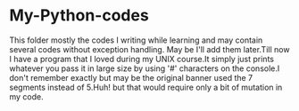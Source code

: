 # My-Python-codes
This folder mostly the codes I writing while learning and may contain several codes without exception handling.
May be I'll add them later.Till now I have a program that I loved during my UNIX course.It simply just prints whatever you pass it in
large size by using '#' characters on the console.I don't remember exactly but may be the original banner used the 7 segments instead of 5.Huh! but that would require only a bit of mutation in my code.
